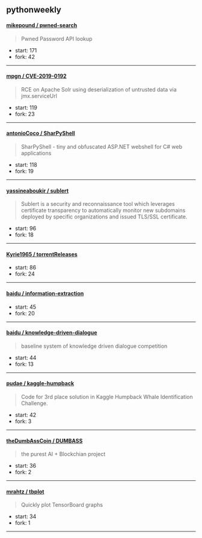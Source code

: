 ## pythonweekly

#### [mikepound / pwned-search](https://github.com/mikepound/pwned-search)

> Pwned Password API lookup

+ start: 171
+ fork: 42

----


#### [mpgn / CVE-2019-0192](https://github.com/mpgn/CVE-2019-0192)

> RCE on Apache Solr using deserialization of untrusted data via jmx.serviceUrl

+ start: 119
+ fork: 23

----


#### [antonioCoco / SharPyShell](https://github.com/antonioCoco/SharPyShell)

> SharPyShell - tiny and obfuscated ASP.NET webshell for C# web applications

+ start: 118
+ fork: 19

----


#### [yassineaboukir / sublert](https://github.com/yassineaboukir/sublert)

> Sublert is a security and reconnaissance tool which leverages certificate transparency to automatically monitor new subdomains deployed by specific organizations and issued TLS/SSL certificate.

+ start: 96
+ fork: 18

----


#### [Kyrie1965 / torrentReleases](https://github.com/Kyrie1965/torrentReleases)

> 

+ start: 86
+ fork: 24

----


#### [baidu / information-extraction](https://github.com/baidu/information-extraction)

> 

+ start: 45
+ fork: 20

----


#### [baidu / knowledge-driven-dialogue](https://github.com/baidu/knowledge-driven-dialogue)

> baseline system of knowledge driven dialogue competition

+ start: 44
+ fork: 13

----


#### [pudae / kaggle-humpback](https://github.com/pudae/kaggle-humpback)

> Code for 3rd place solution in Kaggle Humpback Whale Identification Challenge.

+ start: 42
+ fork: 3

----


#### [theDumbAssCoin / DUMBASS](https://github.com/theDumbAssCoin/DUMBASS)

> the purest AI + Blockchian project

+ start: 36
+ fork: 2

----


#### [mrahtz / tbplot](https://github.com/mrahtz/tbplot)

> Quickly plot TensorBoard graphs

+ start: 34
+ fork: 1

----

